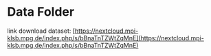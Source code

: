 # Data Folder

link download dataset: [https://nextcloud.mpi-klsb.mpg.de/index.php/s/bBnaTnTZWtZqMnE](https://nextcloud.mpi-klsb.mpg.de/index.php/s/bBnaTnTZWtZqMnE)